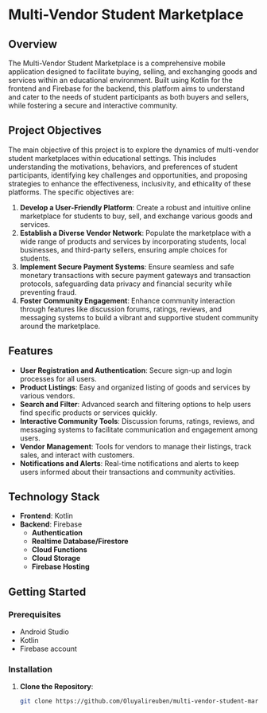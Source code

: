 # Multi-Vendor Student Marketplace

## Overview

The Multi-Vendor Student Marketplace is a comprehensive mobile application designed to facilitate buying, selling, and exchanging goods and services within an educational environment. Built using Kotlin for the frontend and Firebase for the backend, this platform aims to understand and cater to the needs of student participants as both buyers and sellers, while fostering a secure and interactive community.

## Project Objectives

The main objective of this project is to explore the dynamics of multi-vendor student marketplaces within educational settings. This includes understanding the motivations, behaviors, and preferences of student participants, identifying key challenges and opportunities, and proposing strategies to enhance the effectiveness, inclusivity, and ethicality of these platforms. The specific objectives are:

1. **Develop a User-Friendly Platform**: Create a robust and intuitive online marketplace for students to buy, sell, and exchange various goods and services.
2. **Establish a Diverse Vendor Network**: Populate the marketplace with a wide range of products and services by incorporating students, local businesses, and third-party sellers, ensuring ample choices for students.
3. **Implement Secure Payment Systems**: Ensure seamless and safe monetary transactions with secure payment gateways and transaction protocols, safeguarding data privacy and financial security while preventing fraud.
4. **Foster Community Engagement**: Enhance community interaction through features like discussion forums, ratings, reviews, and messaging systems to build a vibrant and supportive student community around the marketplace.

## Features

- **User Registration and Authentication**: Secure sign-up and login processes for all users.
- **Product Listings**: Easy and organized listing of goods and services by various vendors.
- **Search and Filter**: Advanced search and filtering options to help users find specific products or services quickly.
- **Interactive Community Tools**: Discussion forums, ratings, reviews, and messaging systems to facilitate communication and engagement among users.
- **Vendor Management**: Tools for vendors to manage their listings, track sales, and interact with customers.
- **Notifications and Alerts**: Real-time notifications and alerts to keep users informed about their transactions and community activities.

## Technology Stack

- **Frontend**: Kotlin
- **Backend**: Firebase
  - **Authentication**
  - **Realtime Database/Firestore**
  - **Cloud Functions**
  - **Cloud Storage**
  - **Firebase Hosting**

## Getting Started

### Prerequisites

- Android Studio
- Kotlin
- Firebase account

### Installation

1. **Clone the Repository**: 
   ```bash
   git clone https://github.com/Oluyalireuben/multi-vendor-student-marketplace.git
